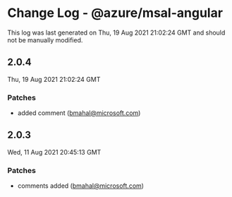 # Change Log - @azure/msal-angular

This log was last generated on Thu, 19 Aug 2021 21:02:24 GMT and should not be manually modified.

<!-- Start content -->

## 2.0.4

Thu, 19 Aug 2021 21:02:24 GMT

### Patches

- added  comment (bmahal@microsoft.com)

## 2.0.3

Wed, 11 Aug 2021 20:45:13 GMT

### Patches

- comments added (bmahal@microsoft.com)
